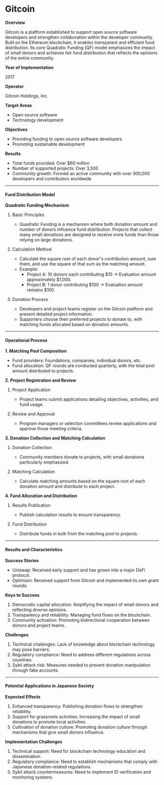 # Gitcoin

**Overview**

Gitcoin is a platform established to support open source software developers and strengthen collaboration within the developer community. Built on the Ethereum blockchain, it enables transparent and efficient fund distribution. Its core Quadratic Funding (QF) model emphasizes the impact of small donors and achieves fair fund distribution that reflects the opinions of the entire community.

**Year of Implementation**

2017

**Operator**

Gitcoin Holdings, Inc.

**Target Areas**

* Open source software
* Technology development

**Objectives**

* Providing funding to open source software developers
* Promoting sustainable development

**Results**

* Total funds provided: Over $60 million
* Number of supported projects: Over 3,500
* Community growth: Formed an active community with over 300,000 developers and contributors worldwide

***

#### Fund Distribution Model

**Quadratic Funding Mechanism**

1. Basic Principles
   * Quadratic Funding is a mechanism where both donation amount and number of donors influence fund distribution. Projects that collect many small donations are designed to receive more funds than those relying on large donations.

2. Calculation Method
   * Calculate the square root of each donor's contribution amount, sum them, and use the square of that sum as the matching amount.
   * Example:
     * Project A: 10 donors each contributing $10 → Evaluation amount approximately $1,000.
     * Project B: 1 donor contributing $100 → Evaluation amount remains $100.

3. Donation Process
   * Developers and project teams register on the Gitcoin platform and present detailed project information.
   * Supporters choose their preferred projects to donate to, with matching funds allocated based on donation amounts.

***

#### Operational Process

**1. Matching Pool Composition**

* Fund providers: Foundations, companies, individual donors, etc.
* Fund allocation: QF rounds are conducted quarterly, with the total pool amount distributed to projects.

**2. Project Registration and Review**

1. Project Application
   * Project teams submit applications detailing objectives, activities, and fund usage.

2. Review and Approval
   * Program managers or selection committees review applications and approve those meeting criteria.

**3. Donation Collection and Matching Calculation**

1. Donation Collection
   * Community members donate to projects, with small donations particularly emphasized.

2. Matching Calculation
   * Calculate matching amounts based on the square root of each donation amount and distribute to each project.

**4. Fund Allocation and Distribution**

1. Results Publication
   * Publish calculation results to ensure transparency.

2. Fund Distribution
   * Distribute funds in bulk from the matching pool to projects.

***

#### Results and Characteristics

**Success Stories**

* Uniswap: Received early support and has grown into a major DeFi protocol.
* Optimism: Received support from Gitcoin and implemented its own grant rounds.

**Keys to Success**

1. Democratic capital allocation: Amplifying the impact of small donors and reflecting diverse opinions.
2. Transparency and reliability: Managing fund flows on the blockchain.
3. Community activation: Promoting bidirectional cooperation between donors and project teams.

**Challenges**

1. Technical challenges: Lack of knowledge about blockchain technology may pose barriers.
2. Regulatory compliance: Need to address different regulations across countries.
3. Sybil attack risk: Measures needed to prevent donation manipulation through fake accounts.

***

#### Potential Applications in Japanese Society

**Expected Effects**

1. Enhanced transparency: Publishing donation flows to strengthen reliability.
2. Support for grassroots activities: Increasing the impact of small donations to promote local activities.
3. Cultivation of donation culture: Promoting donation culture through mechanisms that give small donors influence.

**Implementation Challenges**

1. Technical support: Need for blockchain technology education and dissemination.
2. Regulatory compliance: Need to establish mechanisms that comply with Japanese donation-related regulations.
3. Sybil attack countermeasures: Need to implement ID verification and monitoring systems. 